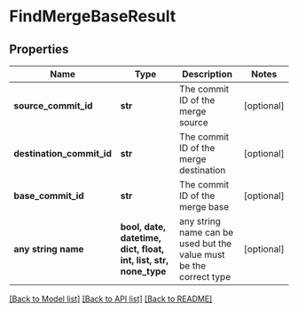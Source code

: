 # FindMergeBaseResult


## Properties
Name | Type | Description | Notes
------------ | ------------- | ------------- | -------------
**source_commit_id** | **str** | The commit ID of the merge source | [optional] 
**destination_commit_id** | **str** | The commit ID of the merge destination | [optional] 
**base_commit_id** | **str** | The commit ID of the merge base | [optional] 
**any string name** | **bool, date, datetime, dict, float, int, list, str, none_type** | any string name can be used but the value must be the correct type | [optional]

[[Back to Model list]](../README.md#documentation-for-models) [[Back to API list]](../README.md#documentation-for-api-endpoints) [[Back to README]](../README.md)


